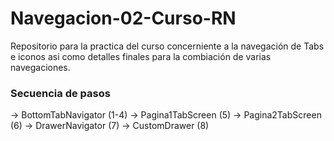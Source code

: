# Navegacion-02-Curso-RN
Repositorio para la practica del curso concerniente a la navegación de Tabs e iconos asi como detalles finales para la combiación de varias navegaciones.

### Secuencia de pasos ###

-> BottomTabNavigator (1-4)
-> Pagina1TabScreen (5)
-> Pagina2TabScreen (6)
-> DrawerNavigator (7)
-> CustomDrawer (8)
